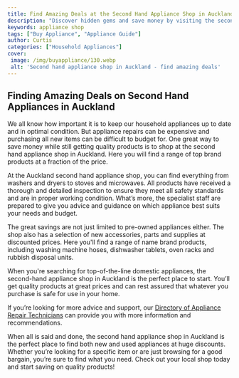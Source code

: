 ```yaml
---
title: Find Amazing Deals at the Second Hand Appliance Shop in Auckland
description: "Discover hidden gems and save money by visiting the second-hand appliance shop in Auckland Get unbeatable prices on high-quality appliances and make great savings for your home"
keywords: appliance shop
tags: ["Buy Appliance", "Appliance Guide"]
author: Curtis
categories: ["Household Appliances"]
cover: 
 image: /img/buyappliance/130.webp
 alt: 'Second hand appliance shop in Auckland - find amazing deals'
---
```

## Finding Amazing Deals on Second Hand Appliances in Auckland

We all know how important it is to keep our household appliances up to date and in optimal condition. But appliance repairs can be expensive and purchasing all new items can be difficult to budget for. One great way to save money while still getting quality products is to shop at the second hand appliance shop in Auckland. Here you will find a range of top brand products at a fraction of the price.

At the Auckland second hand appliance shop, you can find everything from washers and dryers to stoves and microwaves. All products have received a thorough and detailed inspection to ensure they meet all safety standards and are in proper working condition. What’s more, the specialist staff are prepared to give you advice and guidance on which appliance best suits your needs and budget.

The great savings are not just limited to pre-owned appliances either. The shop also has a selection of new accessories, parts and supplies at discounted prices. Here you'll find a range of name brand products, including washing machine hoses, dishwasher tablets, oven racks and rubbish disposal units.

When you're searching for top-of-the-line domestic appliances, the second-hand appliance shop in Auckland is the perfect place to start. You’ll get quality products at great prices and can rest assured that whatever you purchase is safe for use in your home.

If you’re looking for more advice and support, our [Directory of Appliance Repair Technicians](./pages/appliance-repair-technicians) can provide you with more information and recommendations. 

When all is said and done, the second hand appliance shop in Auckland is the perfect place to find both new and used appliances at huge discounts. Whether you’re looking for a specific item or are just browsing for a good bargain, you’re sure to find what you need. Check out your local shop today and start saving on quality products!
